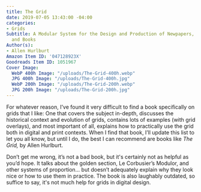 ```yaml
---
title: The Grid
date: 2019-07-05 13:43:00 -04:00
categories:
- Grids
Subtitle: A Modular System for the Design and Production of Newpapers, Magazines,
  and Books
Author(s):
- Allen Hurlburt
Amazon Item ID: '047128923X'
Goodreads Item ID: 1051967
Cover Image:
  WebP 400h Image: "/uploads/The-Grid-400h.webp"
  JPG 400h Image: "/uploads/The-Grid-400h.jpg"
  WebP 200h Image: "/uploads/The-Grid-200h.webp"
  JPG 200h Image: "/uploads/The-Grid-200h.jpg"
---
```


For whatever reason, I’ve found it very difficult to find a book specifically on grids that I like: One that covers the subject in-depth, discusses the historical context and evolution of grids, contains lots of examples (with grid overlays), and most important of all, explains how to practically use the grid both in digital and print contexts. When I find that book, I’ll update this list to let you all know, but until I do, the best I can recommend are books like *The Grid,* by Allen Hurlburt.

Don’t get me wrong, it’s not a bad book, but it's certainly not as helpful as you’d hope. It talks about the golden section, Le Corbusier’s Modulor, and other systems of proportion… but doesn’t adequately explain why they look nice or how to use them in practice. The book is also laughably outdated, so suffice to say, it's not much help for grids in digital design.